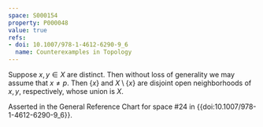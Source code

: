 ```yaml
---
space: S000154
property: P000048
value: true
refs:
- doi: 10.1007/978-1-4612-6290-9_6
  name: Counterexamples in Topology
---
```


Suppose $x,y \in X$ are distinct. Then without loss of generality we may assume that $x \neq p$. Then $\{ x \}$ and $X \setminus \{ x \}$ are disjoint open neighborhoods of $x,y$, respectively, whose union is $X$.

Asserted in the General Reference Chart for space #24 in
{{doi:10.1007/978-1-4612-6290-9_6}}.

